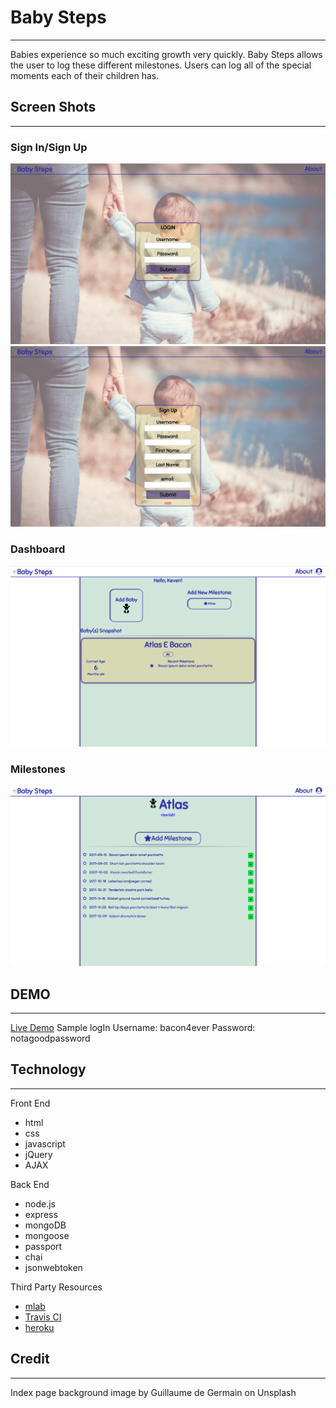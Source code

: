 <h1>Baby Steps</h1>
<hr>
Babies experience so much exciting growth very quickly. Baby Steps allows the user to log these different milestones. Users can log all of the special moments each of their children has. 

<h2>Screen Shots</h2>
<hr>
<h3>Sign In/Sign Up</h3>
<img src="screenshots/logingscreen.png">
<img src="screenshots/signupscreen.png">
<h3>Dashboard</h3>
<img src="screenshots/dashboard.png">
<h3>Milestones</h3>
<img src="screenshots/milestones.png">
<h2>DEMO</h2>
<hr>
<a href="https://babysteps-milestone.herokuapp.com/" target="_blank">Live Demo</a>
Sample logIn
Username: bacon4ever
Password: notagoodpassword

<h2>Technology</h2>
<hr>
Front End
<ul>
	<li>html</li>
	<li>css</li>
	<li>javascript</li>
	<li>jQuery</li>
	<li>AJAX</li>
</ul>
Back End
<ul>
	<li>node.js</li>
	<li>express</li>
	<li>mongoDB</li>
	<li>mongoose</li>
	<li>passport</li>
	<li>chai</li>
	<li>jsonwebtoken</li>
</ul>
Third Party Resources 
<ul>
	<li><a href="https://mlab.com/welcome/" target="_blank">mlab</a></li>
	<li><a href="https://travis-ci.org/" target="_blank">Travis CI</a></li>
	<li><a href="https://www.heroku.com/home" target="_blank">heroku</a></li>
</ul>

<h2>Credit</h2>
<hr>
Index page background image by Guillaume de Germain on Unsplash